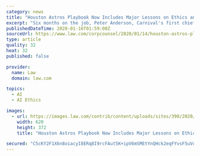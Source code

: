 ```yaml
---
category: news
title: "Houston Astros Playbook Now Includes Major Lessons on Ethics and Corporate Governance"
excerpt: "Six months on the job, Peter Anderson, Carnival's first chief ethics and compliance officer ... and the resources available to help you navigate this brave new world. Discover how artificial intelligence (AI) enhances corporate legal departments. Learn its array of applications, how it helps to reduce costs and automate low-level tasks to ..."
publishedDateTime: 2020-01-16T01:59:00Z
sourceUrl: https://www.law.com/corpcounsel/2020/01/14/houston-astros-playbook-now-includes-major-lessons-on-ethics-and-corporate-governance/
type: article
quality: 32
heat: 32
published: false

provider:
  name: Law
  domain: law.com

topics:
  - AI
  - AI Ethics

images:
  - url: https://images.law.com/contrib/content/uploads/sites/390/2020/01/Houston-Astros-Article-202001142059.jpg
    width: 620
    height: 372
    title: "Houston Astros Playbook Now Includes Major Lessons on Ethics and Corporate Governance"

secured: "C5cKY2F1X6n8oiacyI8ERq8I9rcFAut5K+ipV6mSMEtYnQHck2eqFYvsF5uVuJ2ln+ZCnbicG4ky0wG1DzDX7yEBhDDEBJyiIQHKjH8iGtUofCs8Uq2NYB/SvFP+/HUpDKwPaTlvr+xWn7QDxrqEGLmSVeHpFVLsWJ3QX6kdMn6B9s9oFWs2+wUveXXmrMi+lOSxxGs0Kmp7jKckQo7IUXvlwRYbLeJOxxK7T30IjJf6YbvuDeG9v0Re9sgYioz26Ng0K41g1VWES30fIAX7zbMkOjAOwokzvNZoAByDGE0=;PUnoxBiM7IC+WBrGh/RguQ=="
---
```


